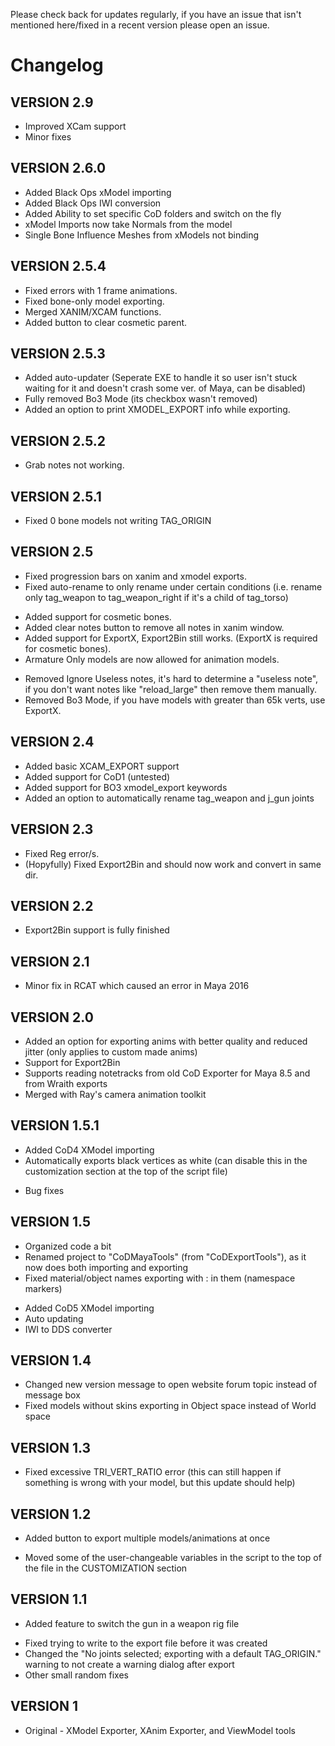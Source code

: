 Please check back for updates regularly, if you have an issue that isn't mentioned here/fixed in a recent version please open an issue.

# Changelog
## VERSION 2.9
* Improved XCam support
* Minor fixes

## VERSION 2.6.0
* Added Black Ops xModel importing
* Added Black Ops IWI conversion
* Added Ability to set specific CoD folders and switch on the fly
* xModel Imports now take Normals from the model
* Single Bone Influence Meshes from xModels not binding

## VERSION 2.5.4
* Fixed errors with 1 frame animations.
* Fixed bone-only model exporting.
* Merged XANIM/XCAM functions.
* Added button to clear cosmetic parent.

## VERSION 2.5.3
* Added auto-updater (Seperate EXE to handle it so user isn't stuck waiting for it and doesn't crash some ver. of Maya, can be disabled)
* Fully removed Bo3 Mode (its checkbox wasn't removed)
* Added an option to print XMODEL_EXPORT info while exporting.

## VERSION 2.5.2
* Grab notes not working.

## VERSION 2.5.1
* Fixed 0 bone models not writing TAG_ORIGIN

## VERSION 2.5
* Fixed progression bars on xanim and xmodel exports.
* Fixed auto-rename to only rename under certain conditions (i.e. rename only tag_weapon to tag_weapon_right if it's a child of tag_torso)
+ Added support for cosmetic bones.
+ Added clear notes button to remove all notes in xanim window.
+ Added support for ExportX, Export2Bin still works. (ExportX is required for cosmetic bones).
+ Armature Only models are now allowed for animation models.
- Removed Ignore Useless notes, it's hard to determine a "useless note", if you don't want notes like "reload_large" then remove them manually.
- Removed Bo3 Mode, if you have models with greater than 65k verts, use ExportX.

## VERSION 2.4
* Added basic XCAM_EXPORT support
* Added support for CoD1 (untested)
* Added support for BO3 xmodel_export keywords
* Added an option to automatically rename tag_weapon and j_gun joints

## VERSION 2.3
* Fixed Reg error/s.
* (Hopyfully) Fixed Export2Bin and should now work and convert in same dir.

## VERSION 2.2
+ Export2Bin support is fully finished

## VERSION 2.1
+ Minor fix in RCAT which caused an error in Maya 2016

## VERSION 2.0
+ Added an option for exporting anims with better quality and reduced jitter (only applies to custom made anims)
+ Support for Export2Bin
+ Supports reading notetracks from old CoD Exporter for Maya 8.5 and from Wraith exports
+ Merged with Ray's camera animation toolkit

## VERSION 1.5.1
+ Added CoD4 XModel importing
+ Automatically exports black vertices as white (can disable this in the customization section at the top of the script file)
* Bug fixes

## VERSION 1.5
* Organized code a bit
* Renamed project to "CoDMayaTools" (from "CoDExportTools"), as it now does both importing and exporting
* Fixed material/object names exporting with : in them (namespace markers)
+ Added CoD5 XModel importing
+ Auto updating
+ IWI to DDS converter

## VERSION 1.4
* Changed new version message to open website forum topic instead of message box
* Fixed models without skins exporting in Object space instead of World space

## VERSION 1.3
* Fixed excessive TRI_VERT_RATIO error (this can still happen if something is wrong with your model, but this update should help)

## VERSION 1.2
+ Added button to export multiple models/animations at once
* Moved some of the user-changeable variables in the script to the top of the file in the CUSTOMIZATION section

## VERSION 1.1
+ Added feature to switch the gun in a weapon rig file
* Fixed trying to write to the export file before it was created
* Changed the "No joints selected; exporting with a default TAG_ORIGIN." warning to not create a warning dialog after export
* Other small random fixes

## VERSION 1
* Original - XModel Exporter, XAnim Exporter, and ViewModel tools


















